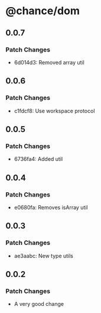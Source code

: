 # @chance/dom

## 0.0.7

### Patch Changes

- 6d014d3: Removed array util

## 0.0.6

### Patch Changes

- c1fdcf8: Use workspace protocol

## 0.0.5

### Patch Changes

- 6736fa4: Added util

## 0.0.4

### Patch Changes

- e0680fa: Removes isArray util

## 0.0.3

### Patch Changes

- ae3aabc: New type utils

## 0.0.2

### Patch Changes

- A very good change
